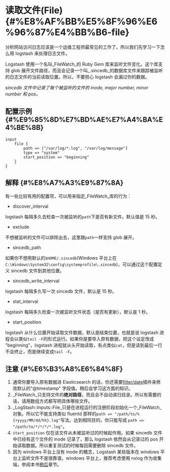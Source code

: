 # 读取文件\(File\) {#%E8%AF%BB%E5%8F%96%E6%96%87%E4%BB%B6-file}

分析网站访问日志应该是一个运维工程师最常见的工作了。所以我们先学习一下怎么用 logstash 来处理日志文件。

Logstash 使用一个名叫_FileWatch_的 Ruby Gem 库来监听文件变化。这个库支持 glob 展开文件路径，而且会记录一个叫_.sincedb_的数据库文件来跟踪被监听的日志文件的当前读取位置。所以，不要担心 logstash 会漏过你的数据。

_sincedb 文件中记录了每个被监听的文件的 inode, major number, minor number 和 pos。_

## 配置示例 {#%E9%85%8D%E7%BD%AE%E7%A4%BA%E4%BE%8B}

```
input
    file {
        path => ["/var/log/*.log", "/var/log/message"]
        type => "system"
        start_position => "beginning"
    }
}
```

## 解释 {#%E8%A7%A3%E9%87%8A}

有一些比较有用的配置项，可以用来指定_FileWatch_库的行为：

* discover\_interval

logstash 每隔多久去检查一次被监听的`path`下是否有新文件。默认值是 15 秒。

* exclude

不想被监听的文件可以排除出去，这里跟`path`一样支持 glob 展开。

* sincedb\_path

如果你不想用默认的`$HOME/.sincedb`\(Windows 平台上在`C:\Windows\System32\config\systemprofile\.sincedb`\)，可以通过这个配置定义 sincedb 文件到其他位置。

* sincedb\_write\_interval

logstash 每隔多久写一次 sincedb 文件，默认是 15 秒。

* stat\_interval

logstash 每隔多久检查一次被监听文件状态（是否有更新），默认是 1 秒。

* start\_position

logstash 从什么位置开始读取文件数据，默认是结束位置，也就是说 logstash 进程会以类似`tail -F`的形式运行。如果你是要导入原有数据，把这个设定改成 "beginning"，logstash 进程就从头开始读取，有点类似`cat`，但是读到最后一行不会终止，而是继续变成`tail -F`。

## 注意 {#%E6%B3%A8%E6%84%8F}

1. 通常你要导入原有数据进 Elasticsearch 的话，你还需要[filter/date](http://doc.yonyoucloud.com/doc/logstash-best-practice-cn/filter/date.html)插件来修改默认的"@timestamp" 字段值。稍后会学习这方面的知识。
2. _FileWatch_只支持文件的**绝对路径**，而且会不自动递归目录。所以有需要的话，请用数组方式都写明具体哪些文件。
3. _LogStash::Inputs::File_只是在进程运行的注册阶段初始化一个_FileWatch_对象。所以它不能支持类似 fluentd 那样的`path => "/path/to/%{+yyyy/MM/dd/hh}.log"`写法。达到相同目的，你只能写成 `path => "/path/to/*/*/*/*.log"`。
4. `start_position`
   仅在该文件从未被监听过的时候起作用。如果 sincedb 文件中已经有这个文件的 inode 记录了，那么 logstash 依然会从记录过的 pos 开始读取数据。所以重复测试的时候每回需要删除 sincedb 文件。
5. 因为 windows 平台上没有 inode 的概念，Logstash 某些版本在 windows 平台上监听文件不是很靠谱。windows 平台上，推荐考虑使用 nxlog 作为收集端，参阅本书[稍后](http://doc.yonyoucloud.com/doc/logstash-best-practice-cn/ecosystem/nxlog.html)章节。



